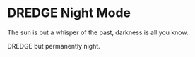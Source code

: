 # DREDGE Night Mode
The sun is but a whisper of the past, darkness is all you know.

DREDGE but permanently night.
